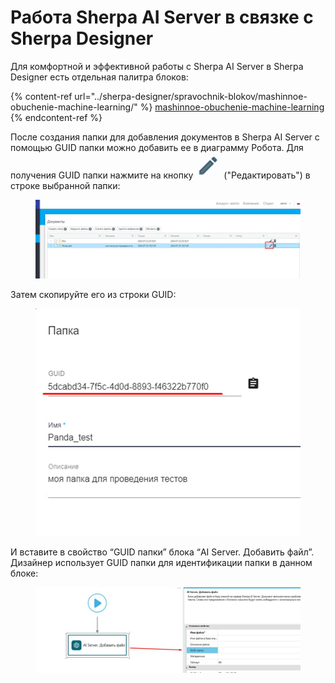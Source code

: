 # Работа Sherpa AI Server в связке с Sherpa Designer

Для комфортной и эффективной работы с Sherpa AI Server в Sherpa Designer есть отдельная палитра блоков:

{% content-ref url="../sherpa-designer/spravochnik-blokov/mashinnoe-obuchenie-machine-learning/" %}
[mashinnoe-obuchenie-machine-learning](../sherpa-designer/spravochnik-blokov/mashinnoe-obuchenie-machine-learning/)
{% endcontent-ref %}

После создания папки для добавления документов в Sherpa AI Server с помощью GUID папки можно добавить ее в диаграмму Робота. Для получения GUID папки нажмите на кнопку ![](<../.gitbook/assets/изображение (1) (1) (1) (1) (1) (1) (1) (1) (1) (1).png>)  ("Редактировать") в строке выбранной папки:

<figure><img src="../.gitbook/assets/изображение (3) (1) (1) (1) (1) (1) (1).png" alt=""><figcaption></figcaption></figure>

Затем скопируйте его из строки GUID:

<figure><img src="../.gitbook/assets/изображение (2) (1) (1) (1) (1) (1) (1) (1) (1).png" alt=""><figcaption></figcaption></figure>

И вставите в свойство “GUID папки” блока “AI Server. Добавить файл”. Дизайнер использует GUID папки для идентификации папки в данном блоке:

<figure><img src="../.gitbook/assets/изображение (3) (1) (1) (1) (1) (1) (1) (1).png" alt=""><figcaption></figcaption></figure>
